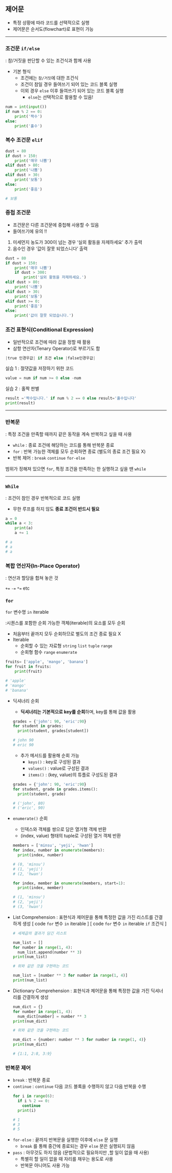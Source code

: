 ## 제어문

- 특정 상황에 따라 코드를 선택적으로 실행
- 제어문은 순서도(flowchart)로 표현이 가능

---

### 조건문 `if/else`

: 참/거짓을 판단할 수 있는 조건식과 함께 사용

- 기본 형식
  - 조건에는 `참/거짓`에 대한 조건식
  - 조건이 참일 경우 들여쓰기 되어 있는 코드 블록 실행
  - 이외 경우 `else` 이후 들여쓰기 되어 있는 코드 블록 실행
    - `else`는 선택적으로 활용할 수 있음!

```python
num = int(input())
if num % 2 == 0:
	print('짝수')
else:
	print('홀수')
```

### 복수 조건문 `elif`

```python
dust = 80
if dust > 150:
	print('매우 나쁨')
elif dust > 80:
	print('나쁨')
elif dust > 30:
	print('보통')
else:
	print('좋음')

# 보통
```

### 중첩 조건문

- 조건문은 다른 조건문에 중첩해 사용할 수 있음
- 들여쓰기에 유의 !!

1. 미세먼지 농도가 300이 넘는 경우 ‘실외 활동을 자제하세요’ 추가 출력
2. 음수인 경우 ‘값이 잘못 되었스니다’ 출력

```python
dust = 80
if dust > 150:
	print('매우 나쁨')
	if dust > 300:
		print('실외 활동을 자제하세요.')
elif dust > 80:
	print('나쁨')
elif dust > 30:
	print('보통')
elif dust >= 0:
	print('좋음')
else:
	print('값이 잘못 되었습니다.')
```

### 조건 표현식(Conditional Expression)

- 일반적으로 조건에 따라 값을 정할 때 활용
- 삼항 연산자(Tenary Operator)로 부르기도 함

```python
|true 인경우값| if 조건 else |false인경우값|
```

실습 1 : 절댓값을 저장하기 위한 코드

```python
value = num if num >= 0 else -num
```

실습 2 : 홀짝 판별

```python
result ='짝수입니다.' if num % 2 == 0 else result='홀수입니다'
print(result)
```

---

### 반복문

: 특정 조건을 만족할 때까지 같은 동작을 계속 반복하고 싶을 때 사용

- `while` : 종료 조건에 해당하는 코드를 통해 반복문 종료
- `for` : 반복 가능한 객체를 모두 순회하면 종료 (별도의 종료 조건 필요 X)
- 반복 제어 : `break` `continue` `for-else`

범위가 정해져 있으면 `for`, 특정 조건을 만족하는 한 실행하고 싶을 땐 `while`

---

### `While`

: 조건이 참인 경우 반복적으로 코드 실행

- 무한 루프를 하지 않도 **종료 조건이 반드시 필요**

```python
a = 0
while a < 3:
	print(a)
	a += 1

# a
# a
# a
```

### 복합 연산자(In-Place Operator)

: 연산과 할당을 합쳐 놓은 것

`+=` `-=` `*=` etc

### `for`

`for` 변수명 `in` iterable

:시퀀스를 포함한 순회 가능한 객체(iterable)의 요소를 모두 순회

- 처음부터 끝까지 모두 순회하므로 별도의 조건 종료 필요 X
- Iterable
  - 순회할 수 있는 자료형 `string` `list` `tuple` `range`
  - 순회형 함수 `range` `enumerate`

```python
fruits= ['apple', 'mango', 'banana']
for fruit in fruits:
	print(fruit)

# 'apple'
# 'mango'
# 'banana'
```

- 딕셔너리 순회

  - **딕셔너리는 기본적으로 key를 순회**하며, key를 통해 값을 활용

  ```python
  grades = {'john': 90, 'eric':90}
  for student in grades:
  	print(student, grades[student])

  # john 90
  # eric 90
  ```

  - 추가 메서드를 활용해 순회 가능
    - `keys()` : key로 구성된 결과
    - `values()` : value로 구성된 결과
    - `items()` : (key, value)의 튜플로 구성도된 결과

  ```python
  grades = {'john': 90, 'eric':90}
  for student, grade in grades.items():
  	print(student, grade)

  # ('john', 80)
  # ('eric', 90)
  ```

- `enumerate()` 순회

  - 인덱스와 객체를 쌍으로 담은 열거형 객체 반환
  - (index, value) 형태의 tuple로 구성된 열거 객체 반환

  ```python
  members = ['minsu', 'yeji', 'hwan']
  for index, number in enumerate(members):
  	print(index, number)

  # (0, 'minsu')
  # (1, 'yeji')
  # (2, 'hwan')

  for index, member in enumerate(members, start=1):
  	print(index, member)

  # (1, 'minsu')
  # (2, 'yeji')
  # (3, 'hwan')

  ```

- List Comprehension
  : 표현식과 제어문을 통해 특정한 값을 가진 리스트를 간결하게 생성
  [ code `for` 변수 `in` iterable ]
  [ code `for` 변수 `in` iterable `if` 조건식 ] 
  ```python
  # 세제곱의 결과가 담긴 리스트

  num_list = []
  for number in range(1, 4):
  	num_list.append(number ** 3)
  print(num_list)

  # 위와 같은 것을 구현하는 코드

  num_list = [number ** 3 for number in range(1, 4)]
  print(num_list)
  ```

- Dictionary Comprehension
  : 표현식과 제어문을 통해 특정한 값을 가진 딕셔너리를 간결하게 생성

  ```python
  num_dict = {}
  for number in range(1, 4):
  	num_dict[number] = number ** 3
  print(num_dict)

  # 위와 같은 것을 구현하는 코드

  num_dict = {number: number ** 3 for number in range(1, 4)}
  print(num_dict)

  # {1:1, 2:8, 3:9}
  ```

### 반복문 제어

- `break` : 반복문 종료
- `continue` : `continue` 다음 코드 블록을 수행하지 않고 다음 반복을 수행
  ```python
  for i in range(6):
    if i % 2 == 0:
      continue
    print(i)
  
  # 1 
  # 3
  # 5
  ```
- `for-else` : 끝까지 반복문을 실행한 이후에 `else` 문 실행
  - `break` 를 통해 중간에 종료되는 경우 `else` 문은 실행되지 않음
- `pass` : 아무것도 하지 않음 (문법적으로 필요하지만 ,할 일이 없을 때 사용)
  - 특별히 할 일이 없을 때 자리를 채우는 용도로 사용
  - 반복문 아니어도 사용 가능
  